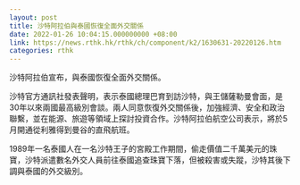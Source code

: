 ```yaml
---
layout: post
title: 沙特阿拉伯與泰國恢復全面外交關係
date: 2022-01-26 10:04:15.000000000 +08:00
link: https://news.rthk.hk/rthk/ch/component/k2/1630631-20220126.htm
categories: rthk
---
```


沙特阿拉伯宣布，與泰國恢復全面外交關係。

沙特官方通訊社發表聲明，表示泰國總理巴育到訪沙特，與王儲薩勒曼會面，是30年以來兩國最高級別會談。兩人同意恢復外交關係後，加強經濟、安全和政治聯繫，並在能源、旅遊等領域上探討投資合作。沙特阿拉伯航空公司表示，將於5月開通從利雅得到曼谷的直飛航班。

1989年一名泰國人在一名沙特王子的宮殿工作期間，偷走價值二千萬美元的珠寶，沙特派遣數名外交人員前往泰國追查珠寶下落，但被殺害或失蹤，沙特其後下調與泰國的外交級別。
